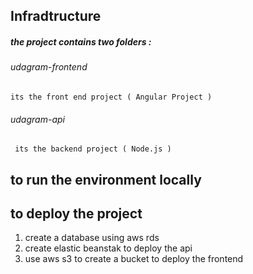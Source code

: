 ## Infradtructure

##### the project contains two folders : 

###### udagram-frontend

    its the front end project ( Angular Project )

###### udagram-api

     its the backend project ( Node.js )

## to run the environment locally 


## to deploy the project 

1. create a database using aws rds
2. create elastic beanstak to deploy the api
3. use aws s3 to create a bucket to deploy the frontend  
